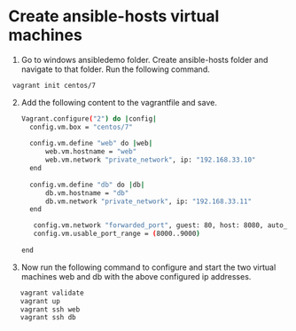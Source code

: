 # Create ansible-hosts virtual machines
1.  Go to windows ansibledemo folder. Create ansible-hosts folder and navigate to that folder. Run the following command.
   ```sh
    vagrant init centos/7
   ```
2. Add the following content to the vagrantfile and save.
   ```sh
   Vagrant.configure("2") do |config|
     config.vm.box = "centos/7"
  
     config.vm.define "web" do |web|
         web.vm.hostname = "web"
         web.vm.network "private_network", ip: "192.168.33.10"
     end
  
     config.vm.define "db" do |db|
         db.vm.hostname = "db"
         db.vm.network "private_network", ip: "192.168.33.11"
     end
   
      config.vm.network "forwarded_port", guest: 80, host: 8080, auto_correct: true
      config.vm.usable_port_range = (8000..9000)
  
   end
   ```

3. Now run the following command to configure and start the two virtual machines web and db with the above configured ip addresses.
```sh
   vagrant validate
   vagrant up
   vagrant ssh web
   vagrant ssh db
```

